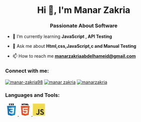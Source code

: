 <h1 align="center">Hi 👋, I'm Manar Zakria</h1>
<h3 align="center">Passionate About Software</h3>

- 🌱 I’m currently learning **JavaScript , API Testing**

- 💬 Ask me about **Html,css,JavaScript,c and Manual Testing**

- 📫 How to reach me **manarzakriaabdelhameid@gmail.com**

<h3 align="left">Connect with me:</h3>
<p align="left">
<a href="https://linkedin.com/in/manar-zakria98" target="blank"><img align="center" src="https://raw.githubusercontent.com/rahuldkjain/github-profile-readme-generator/master/src/images/icons/Social/linked-in-alt.svg" alt="manar-zakria98" height="30" width="40" /></a>
<a href="https://www.youtube.com/c/manar zakria" target="blank"><img align="center" src="https://raw.githubusercontent.com/rahuldkjain/github-profile-readme-generator/master/src/images/icons/Social/youtube.svg" alt="manar zakria" height="30" width="40" /></a>
<a href="https://www.hackerrank.com/manarzakria" target="blank"><img align="center" src="https://raw.githubusercontent.com/rahuldkjain/github-profile-readme-generator/master/src/images/icons/Social/hackerrank.svg" alt="manarzakria" height="30" width="40" /></a>
</p>

<h3 align="left">Languages and Tools:</h3>
<p align="left"> <a href="https://www.w3schools.com/css/" target="_blank" rel="noreferrer"> <img src="https://raw.githubusercontent.com/devicons/devicon/master/icons/css3/css3-original-wordmark.svg" alt="css3" width="40" height="40"/> </a> <a href="https://www.w3.org/html/" target="_blank" rel="noreferrer"> <img src="https://raw.githubusercontent.com/devicons/devicon/master/icons/html5/html5-original-wordmark.svg" alt="html5" width="40" height="40"/> </a> <a href="https://developer.mozilla.org/en-US/docs/Web/JavaScript" target="_blank" rel="noreferrer"> <img src="https://raw.githubusercontent.com/devicons/devicon/master/icons/javascript/javascript-original.svg" alt="javascript" width="40" height="40"/> </a> </p>
